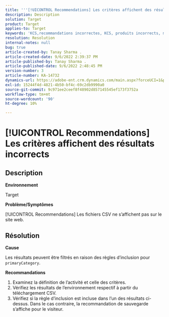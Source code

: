 ```yaml
---
title: '''[!UICONTROL Recommendations] Les critères affichent des résultats incorrects'
description: Description
solution: Target
product: Target
applies-to: Target
keywords: 'KCS,recommandations incorrectes, KCS, produits incorrects, mauvais '
resolution: Resolution
internal-notes: null
bug: true
article-created-by: Tanay Sharma .
article-created-date: 9/6/2022 2:39:37 PM
article-published-by: Tanay Sharma .
article-published-date: 9/6/2022 2:48:45 PM
version-number: 3
article-number: KA-14732
dynamics-url: https://adobe-ent.crm.dynamics.com/main.aspx?forceUCI=1&pagetype=entityrecord&etn=knowledgearticle&id=43ddcfba-f12d-ed11-9db1-002248086735
exl-id: 15244f4d-4821-4b50-bf4c-69c2db9990a0
source-git-commit: 9c971ee2ceef8f48902d857145545ef173f3752a
workflow-type: tm+mt
source-wordcount: '90'
ht-degree: 10%

---
```


# [!UICONTROL Recommendations] Les critères affichent des résultats incorrects

## Description


<b>Environnement</b>

Target



<b>Problème/Symptômes</b>

[!UICONTROL Recommendations] Les fichiers CSV ne s’affichent pas sur le site web.


## Résolution


<b>Cause</b>

Les résultats peuvent être filtrés en raison des règles d’inclusion pour `primaryCategory`.



<b>Recommandations</b>

1. Examinez la définition de l’activité et celle des critères.
2. Vérifiez les résultats de l’environnement respectif à partir du téléchargement CSV.
3. Vérifiez si la règle d’inclusion est incluse dans l’un des résultats ci-dessus. Dans le cas contraire, la recommandation de sauvegarde s’affiche pour le visiteur.

